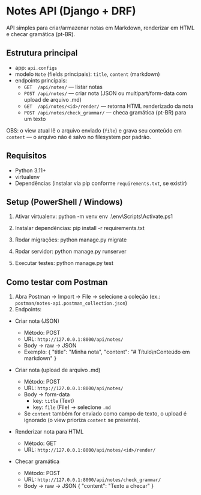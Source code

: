 # Notes API (Django + DRF)

API simples para criar/armazenar notas em Markdown, renderizar em HTML e checar gramática (pt-BR).

## Estrutura principal
- app: `api.configs`
- modelo `Note` (fields principais): `title`, `content` (markdown)
- endpoints principais:
  - `GET  /api/notes/` — listar notas
  - `POST /api/notes/` — criar nota (JSON ou multipart/form-data com upload de arquivo .md)
  - `GET  /api/notes/<id>/render/` — retorna HTML renderizado da nota
  - `POST /api/notes/check_grammar/` — checa gramática (pt-BR) para um texto

OBS: o view atual lê o arquivo enviado (`file`) e grava seu conteúdo em `content` — o arquivo não é salvo no filesystem por padrão.

## Requisitos
- Python 3.11+
- virtualenv
- Dependências (instalar via pip conforme `requirements.txt`, se existir)

## Setup (PowerShell / Windows)
1. Ativar virtualenv:
   python -m venv env
   .\env\Scripts\Activate.ps1

2. Instalar dependências:
   pip install -r requirements.txt

3. Rodar migrações:
   python manage.py migrate

4. Rodar servidor:
   python manage.py runserver

5. Executar testes:
   python manage.py test

## Como testar com Postman
1. Abra Postman → Import → File → selecione a coleção (ex.: `postman/notes-api.postman_collection.json`) 
2. Endpoints:

- Criar nota (JSON)
  - Método: POST
  - URL: `http://127.0.0.1:8000/api/notes/`
  - Body → raw → JSON
  - Exemplo:
    {
      "title": "Minha nota",
      "content": "# Título\nConteúdo em markdown"
    }

- Criar nota (upload de arquivo .md)
  - Método: POST
  - URL: `http://127.0.0.1:8000/api/notes/`
  - Body → form-data
    - key: `title` (Text)
    - key: `file` (File) → selecione `.md`
  - Se `content` também for enviado como campo de texto, o upload é ignorado (o view prioriza `content` se presente).

- Renderizar nota para HTML
  - Método: GET
  - URL: `http://127.0.0.1:8000/api/notes/<id>/render/`

- Checar gramática
  - Método: POST
  - URL: `http://127.0.0.1:8000/api/notes/check_grammar/`
  - Body → raw → JSON
    { "content": "Texto a checar" }

